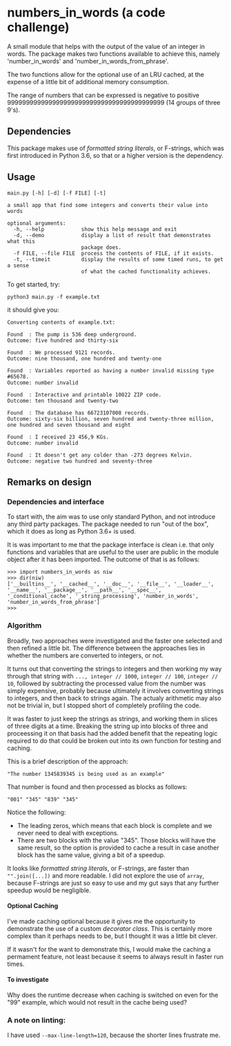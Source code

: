 # numbers_in_words (a code challenge)

A small module that helps with the output of the value of an integer in words. The package makes two functions available to achieve this, namely 'number_in_words' and 'number_in_words_from_phrase'.

The two functions allow for the optional use of an LRU cached, at the expense of a little bit of additional memory consumption.

The range of numbers that can be expressed is negative to positive 999999999999999999999999999999999999999999 (14 groups of three 9's).

## Dependencies

This package makes use of _formatted string literals_, or F-strings, which was first introduced in Python 3.6, so that or a higher version is the dependency.

## Usage
```
main.py [-h] [-d] [-f FILE] [-t]

a small app that find some integers and converts their value into words

optional arguments:
  -h, --help            show this help message and exit
  -d, --demo            display a list of result that demonstrates what this
                        package does.
  -f FILE, --file FILE  process the contents of FILE, if it exists.
  -t, --timeit          display the results of some timed runs, to get a sense
                        of what the cached functionality achieves.
```
To get started, try:

```
python3 main.py -f example.txt
```

it should give you:

```
Converting contents of example.txt:

Found  : The pump is 536 deep underground.
Outcome: five hundred and thirty-six

Found  : We processed 9121 records.
Outcome: nine thousand, one hundred and twenty-one

Found  : Variables reported as having a number invalid missing type #65678.
Outcome: number invalid

Found  : Interactive and printable 10022 ZIP code.
Outcome: ten thousand and twenty-two

Found  : The database has 66723107008 records.
Outcome: sixty-six billion, seven hundred and twenty-three million, one hundred and seven thousand and eight

Found  : I received 23 456,9 KGs.
Outcome: number invalid

Found  : It doesn't get any colder than -273 degrees Kelvin.
Outcome: negative two hundred and seventy-three

```

## Remarks on design

### Dependencies and interface
To start with, the aim was to use only standard Python, and not introduce any third party packages. The package needed to run "out of the box", which it does as long as Python 3.6+ is used.

It is was important to me that the package interface is clean i.e. that only functions and variables that are useful to the user are public in the module object after it has been imported. The outcome of that is as follows:
```
>>> import numbers_in_words as niw
>>> dir(niw)
['__builtins__', '__cached__', '__doc__', '__file__', '__loader__', '__name__', '__package__', '__path__', '__spec__', '_conditional_cache', '_string_processing', 'number_in_words', 'number_in_words_from_phrase']
>>> 
```

### Algorithm

Broadly, two approaches were investigated and the faster one selected and then refined a little bit. The difference between the approaches lies in whether the numbers are converted to integers, or not.

It turns out that converting the strings to integers and then working my way through that string with ```..., integer // 1000```, ```integer // 100```, ```integer // 10```, followed by subtracting the processed value from the number was simply expensive, probably because ultimately it involves converting strings to integers, and then back to strings again. The actualy arithmetic may also not be trivial in, but I stopped short of completely profiling the code.

It was faster to just keep the strings as strings, and working them in slices of three digits at a time. Breaking the string up into blocks of three and proceessing it on that basis had the added benefit that the repeating logic required to do that could be broken out into its own function for testing and caching.

This is a brief description of the approach:

```"The number 1345839345 is being used as an example"```

That number is found and then processed as blocks as follows:

```"001" "345" "839" "345"```

Notice the following:
- The leading zeros, which means that each block is complete and we never need to deal with exceptions.
- There are two blocks with the value "345". Those blocks will have the same result, so the option is provided to cache a result in case another block has the same value, giving a bit of a speedup.

It looks like _formatted string literals_, or F-strings, are faster than ```"".join([...])``` and more readable. I did not explore the use of ```array```, because F-strings are just so easy to use and my gut says that any further speedup would be negligible.

#### Optional Caching

I've made caching optional because it gives me the opportunity to demonstrate the use of a custom _decorator class_. This is certainly more complex than it perhaps needs to be, but I thought it was a little bit clever.

If it wasn't for the want to demonstrate this, I would make the caching a permament feature, not least because it seems to always result in faster run times.

#### To investigate

Why does the runtime decrease when caching is switched on even for the "99" example, which would not result in the cache being used?

### A note on linting:

I have used `--max-line-length=120`, because the shorter lines frustrate me.